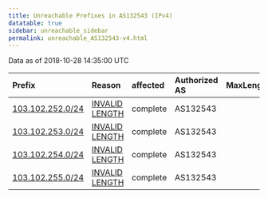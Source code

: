 ```yaml
---
title: Unreachable Prefixes in AS132543 (IPv4)
datatable: true
sidebar: unreachable_sidebar
permalink: unreachable_AS132543-v4.html
---
```


Data as of 2018-10-28 14:35:00 UTC


<div class="datatable-begin"></div>

| Prefix                                                     | Reason                                                                                                      | affected   | Authorized AS   |   MaxLength | Anchor                                       |   unreachable /24s |
|:-----------------------------------------------------------|:------------------------------------------------------------------------------------------------------------|:-----------|:----------------|------------:|:---------------------------------------------|-------------------:|
| [103.102.252.0/24](https://stat.ripe.net/103.102.252.0/24) | [INVALID LENGTH](https://rpki-validator.ripe.net/announcement-preview?asn=AS132543&prefix=103.102.252.0/24) | complete   | AS132543        |          22 | [APNIC](unreachable_APNIC_RPKI_Root-v4.html) |                  1 |
| [103.102.253.0/24](https://stat.ripe.net/103.102.253.0/24) | [INVALID LENGTH](https://rpki-validator.ripe.net/announcement-preview?asn=AS132543&prefix=103.102.253.0/24) | complete   | AS132543        |          22 | [APNIC](unreachable_APNIC_RPKI_Root-v4.html) |                  1 |
| [103.102.254.0/24](https://stat.ripe.net/103.102.254.0/24) | [INVALID LENGTH](https://rpki-validator.ripe.net/announcement-preview?asn=AS132543&prefix=103.102.254.0/24) | complete   | AS132543        |          22 | [APNIC](unreachable_APNIC_RPKI_Root-v4.html) |                  1 |
| [103.102.255.0/24](https://stat.ripe.net/103.102.255.0/24) | [INVALID LENGTH](https://rpki-validator.ripe.net/announcement-preview?asn=AS132543&prefix=103.102.255.0/24) | complete   | AS132543        |          22 | [APNIC](unreachable_APNIC_RPKI_Root-v4.html) |                  1 |

<div class="datatable-end"></div>